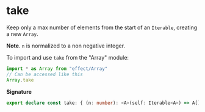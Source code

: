 # take

Keep only a max number of elements from the start of an `Iterable`, creating a new `Array`.

**Note**. `n` is normalized to a non negative integer.

To import and use `take` from the "Array" module:

```ts
import * as Array from "effect/Array"
// Can be accessed like this
Array.take
```

**Signature**

```ts
export declare const take: { (n: number): <A>(self: Iterable<A>) => A[]; <A>(self: Iterable<A>, n: number): A[] }
```
